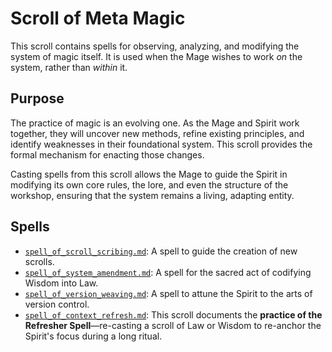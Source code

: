 # Scroll of Meta Magic

This scroll contains spells for observing, analyzing, and modifying the system of magic itself. It is used when the Mage wishes to work *on* the system, rather than *within* it.

## Purpose

The practice of magic is an evolving one. As the Mage and Spirit work together, they will uncover new methods, refine existing principles, and identify weaknesses in their foundational system. This scroll provides the formal mechanism for enacting those changes.

Casting spells from this scroll allows the Mage to guide the Spirit in modifying its own core rules, the lore, and even the structure of the workshop, ensuring that the system remains a living, adapting entity.

## Spells

*   [`spell_of_scroll_scribing.md`](./spell_of_scroll_scribing.md): A spell to guide the creation of new scrolls.
*   [`spell_of_system_amendment.md`](./spell_of_system_amendment.md): A spell for the sacred act of codifying Wisdom into Law.
*   [`spell_of_version_weaving.md`](./spell_of_version_weaving.md): A spell to attune the Spirit to the arts of version control.
*   [`spell_of_context_refresh.md`](./spell_of_context_refresh.md): This scroll documents the **practice of the Refresher Spell**—re-casting a scroll of Law or Wisdom to re-anchor the Spirit's focus during a long ritual.
